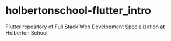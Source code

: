 # holbertonschool-flutter_intro
Flutter repository of Full Stack Web Development Specialization at Holberton School 
